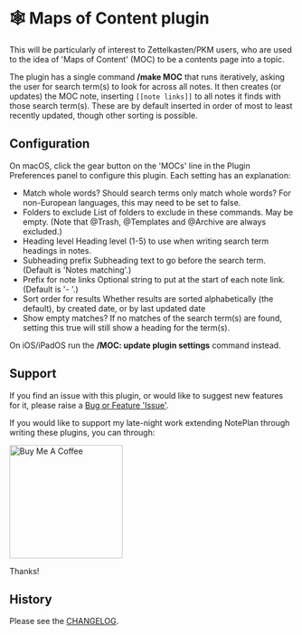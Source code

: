 # 🕸 Maps of Content plugin

This will be particularly of interest to Zettelkasten/PKM users, who are used to the idea of 'Maps of Content' (MOC) to be a contents page into a topic.

The plugin has a single command **/make MOC** that runs iteratively, asking the user for search term(s) to look for across all notes. It then creates (or updates) the MOC note, inserting `[[note links]]` to all notes it finds with those search term(s).  These are by default inserted in order of most to least recently updated, though other sorting is possible.

## Configuration
On macOS, click the gear button on the 'MOCs' line in the Plugin Preferences panel to configure this plugin. Each setting has an explanation:

- Match whole words? Should search terms only match whole words? For non-European languages, this may need to be set to false.
- Folders to exclude List of folders to exclude in these commands. May be empty. (Note that @Trash, @Templates and @Archive are always excluded.)
- Heading level Heading level (1-5) to use when writing search term headings in notes.
- Subheading prefix Subheading text to go before the search term. (Default is 'Notes matching'.)
- Prefix for note links Optional string to put at the start of each note link. (Default is '- '.)
- Sort order for results Whether results are sorted alphabetically (the default), by created date, or by last updated date
- Show empty matches? If no matches of the search term(s) are found, setting this true will still show a heading for the term(s).

On iOS/iPadOS run the **/MOC: update plugin settings** command instead.

## Support
If you find an issue with this plugin, or would like to suggest new features for it, please raise a [Bug or Feature 'Issue'](https://github.com/NotePlan/plugins/issues).

If you would like to support my late-night work extending NotePlan through writing these plugins, you can through:

[<img width="200px" alt="Buy Me A Coffee" src="https://www.buymeacoffee.com/assets/img/guidelines/download-assets-sm-2.svg">](https://www.buymeacoffee.com/revjgc)

Thanks!

## History
Please see the [CHANGELOG](CHANGELOG.md).
